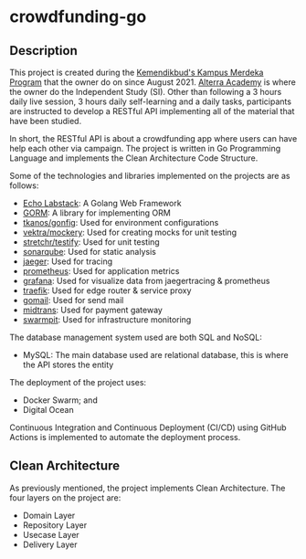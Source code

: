 # crowdfunding-go

## Description
This project is created during the [Kemendikbud's Kampus Merdeka Program](https://kampusmerdeka.kemdikbud.go.id/) that the owner do on since August 2021. [Alterra Academy](https://academy.alterra.id/) is where the owner do the Independent Study (SI). Other than following a 3 hours daily live session, 3 hours daily self-learning and a daily tasks, participants are instructed to develop a RESTful API implementing all of the material that have been studied.

In short, the RESTful API is about a crowdfunding app where users can have help each other via campaign. The project is written in Go Programming Language and implements the Clean Architecture Code Structure.

Some of the technologies and libraries implemented on the projects are as follows:
* [Echo Labstack](echo.labstack.com): A Golang Web Framework
* [GORM](https://gorm.io/): A library for implementing ORM
* [tkanos/gonfig](https://github.com/tkanos/gonfig): Used for environment configurations
* [vektra/mockery](https://github.com/vektra/mockery): Used for creating mocks for unit testing
* [stretchr/testify](https://github.com/stretchr/testify): Used for unit testing
* [sonarqube](https://www.sonarqube.org): Used for static analysis
* [jaeger](http://jaegertracing.io): Used for tracing
* [prometheus](https://prometheus.io): Used for application metrics
* [grafana](https://grafana.com): Used for visualize data from jaegertracing & prometheus
* [traefik](https://traefik.io): Used for edge router & service proxy
* [gomail](https://github.com/go-gomail/gomail): Used for send mail  
* [midtrans](https://midtrans.com): Used for payment gateway
* [swarmpit](https://swarmpit.io): Used for infrastructure monitoring


The database management system used are both SQL and NoSQL:
* MySQL: The main database used are relational database, this is where the API stores the entity


The deployment of the project uses:
* Docker Swarm; and
* Digital Ocean

Continuous Integration and Continuous Deployment (CI/CD) using GitHub Actions is implemented to automate the deployment process.

## Clean Architecture
As previously mentioned, the project implements Clean Architecture. The four layers on the project are:
* Domain Layer
* Repository Layer
* Usecase Layer
* Delivery Layer

